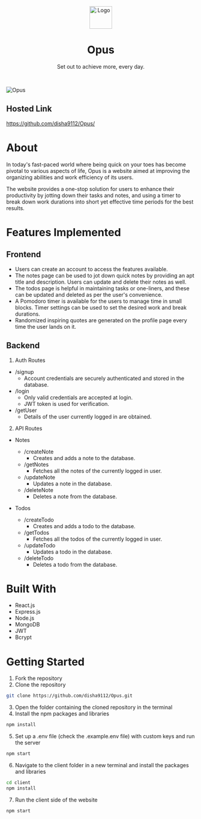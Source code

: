 <div id="top"></div>

<div align="center">
  <a href="https://github.com/disha9112/Opus/">
    <img src="https://user-images.githubusercontent.com/78133928/173599867-44c5e4e9-3e40-4b05-b81d-fd26d4032c54.svg" alt="Logo" width="60" height="60">
  </a>

  <h1 align="center">Opus</h1>

  <p align="center">
    Set out to achieve more, every day.
  </p>
</div>

</br>

![Opus](https://user-images.githubusercontent.com/78133928/173604871-4d3038ad-0954-426c-9797-7bad1b94f88b.png)

<!-- HOSTED LINK -->

## Hosted Link

https://github.com/disha9112/Opus/

<!-- ABOUT THE PROJECT -->

# About

In today's fast-paced world where being quick on your toes has become pivotal to various aspects of life, Opus is a website aimed at improving the organizing abilities and work efficiency of its users.

The website provides a one-stop solution for users to enhance their productivity by jotting down their tasks and notes, and using a timer to break down work durations into short yet effective time periods for the best results.

<!-- FEATURES IMPLEMENTED -->

# Features Implemented

## Frontend

- Users can create an account to access the features available.
- The notes page can be used to jot down quick notes by providing an apt title and description. Users can update and delete their notes as well.
- The todos page is helpful in maintaining tasks or one-liners, and these can be updated and deleted as per the user's convenience.
- A Pomodoro timer is available for the users to manage time in small blocks. Timer settings can be used to set the desired work and break durations.
- Randomized inspiring quotes are generated on the profile page every time the user lands on it.

## Backend

1. Auth Routes

- /signup
  - Account credentials are securely authenticated and stored in the database.
- /login
  - Only valid credentials are accepted at login.
  - JWT token is used for verification.
- /getUser
  - Details of the user currently logged in are obtained.

2. API Routes

- Notes

  - /createNote
    - Creates and adds a note to the database.
  - /getNotes
    - Fetches all the notes of the currently logged in user.
  - /updateNote
    - Updates a note in the database.
  - /deleteNote
    - Deletes a note from the database.

- Todos
  - /createTodo
    - Creates and adds a todo to the database.
  - /getTodos
    - Fetches all the todos of the currently logged in user.
  - /updateTodo
    - Updates a todo in the database.
  - /deleteTodo
    - Deletes a todo from the database.

<!-- BUILT WITH -->

# Built With

- React.js
- Express.js
- Node.js
- MongoDB
- JWT
- Bcrypt

<!-- GETTING STARTED -->

# Getting Started

1. Fork the repository
2. Clone the repository

```sh
git clone https://github.com/disha9112/Opus.git
```

3. Open the folder containing the cloned repository in the terminal
4. Install the npm packages and libraries

```sh
npm install
```

5. Set up a .env file (check the .example.env file) with custom keys and run the server

```sh
npm start
```

6. Navigate to the client folder in a new terminal and install the packages and libraries

```sh
cd client
npm install
```

7. Run the client side of the website

```sh
npm start
```
